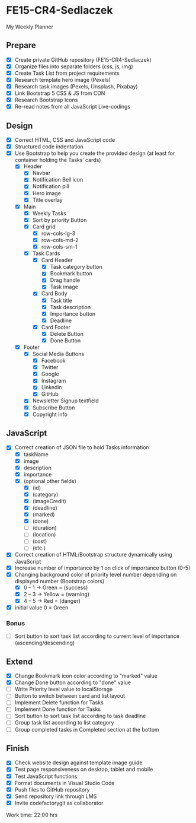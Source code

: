 # FE15-CR4-Sedlaczek
My Weekly Planner

## Prepare
- [x] Create private GitHub repository (FE15-CR4-Sedlaczek)
- [x] Organize files into separate folders (css, js, img)
- [x] Create Task List from project requirements
- [x] Research template hero image (Pexels)
- [x] Research task images (Pexels, Unsplash, Pixabay)
- [x] Link Bootstrap 5 CSS & JS from CDN
- [x] Research Bootstrap Icons
- [x] Re-read notes from all JavaScript Live-codings

## Design
- [x] Correct HTML, CSS and JavaScript code
- [x] Structured code indentation
- [x] Use Bootstrap to help you create the provided design (at least for container holding the Tasks’ cards)
  - [x] Header
    - [x] Navbar
    - [x] Notification Bell icon
    - [x] Notification pill
    - [x] Hero image
    - [x] Title overlay
  - [x] Main
    - [x] Weekly Tasks
    - [x] Sort by priority Button
    - [x] Card grid
      - [x] row-cols-lg-3
      - [x] row-cols-md-2
      - [x] row-cols-sm-1
    - [x] Task Cards
      - [x] Card Header
        - [x] Task category button
        - [x] Bookmark button
        - [x] Drag handle
        - [x] Task image
      - [x] Card Body
        - [x] Task title
        - [x] Task description
        - [x] Importance button
        - [x] Deadline
      - [x] Card Footer
        - [x] Delete Button
        - [x] Done Button
  - [x] Footer
    - [x] Social Media Buttons
      - [x] Facebook
      - [x] Twitter
      - [x] Google
      - [x] Instagram
      - [x] Linkedin
      - [x] GitHub
    - [x] Newsletter Signup textfield
    - [x] Subscribe Button
    - [x] Copyright info

## JavaScript
- [x] Correct creation of JSON file to hold Tasks information
  - [x] taskName
  - [x] image
  - [x] description
  - [x] importance
  - [x] (optional other fields)
    - [x] (id)
    - [x] (category)
    - [x] (imageCredit)
    - [x] (deadline)
    - [x] (marked)
    - [x] (done)
    - [ ] (duration)
    - [ ] (location)
    - [ ] (cost)
    - [ ] (etc.)
- [x] Correct creation of HTML/Bootstrap structure dynamically using JavaScript
- [x] Increase number of importance by 1 on click of importance button (0-5)
- [x] Changing background color of priority level number depending on displayed number (Bootstrap colors)
  - [x] 0 – 1 -> Green = (success) 
  - [x] 2 – 3 -> Yellow = (warning) 
  - [x] 4 – 5 -> Red = (danger) 
- [x] initial value 0 = Green

### Bonus
- [ ] Sort button to sort task list according to current level of importance (ascending/descending)

## Extend
- [x] Change Bookmark icon color according to "marked" value
- [x] Change Done button according to "done" value
- [ ] Write Priority level value to localStorage
- [ ] Button to switch between card and list layout
- [ ] Implement Delete function for Tasks
- [ ] Implement Done function for Tasks
- [ ] Sort button to sort task list according to task deadline
- [ ] Group task list according to list category
- [ ] Group completed tasks in Completed section at the bottom

## Finish
- [x] Check website design against template image guide
- [x] Test page responsiveness on desktop, tablet and mobile
- [x] Test JavaScript functions
- [x] Format documents in Visual Studio Code
- [x] Push files to GitHub repository
- [x] Send repository link through LMS
- [x] Invite codefactorygit as collaborator

Work time: 22:00 hrs